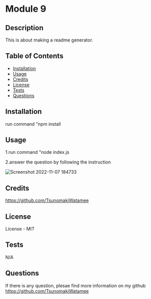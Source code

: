 # Module 9

## Description
This is about making a readme generator.

## Table of Contents
- [Installation](#installation)
- [Usage](#usage)
- [Credits](#credits)
- [License](#license)
- [Tests](#tests)
- [Questions](#questions)


## Installation
run command "npm install

## Usage
1.run command "node index.js

2.answer the question by following the instruction

![Screenshot 2022-11-07 184733](https://user-images.githubusercontent.com/88689187/200440241-ab08e68d-ab19-4751-8a96-3547ecb69e5d.png)

## Credits

https://github.com/TsunomakiWatamee

## License

License - MIT

## Tests

N/A

## Questions
If there is any question, plesae find more information on my github
https://github.com/TsunomakiWatamee
